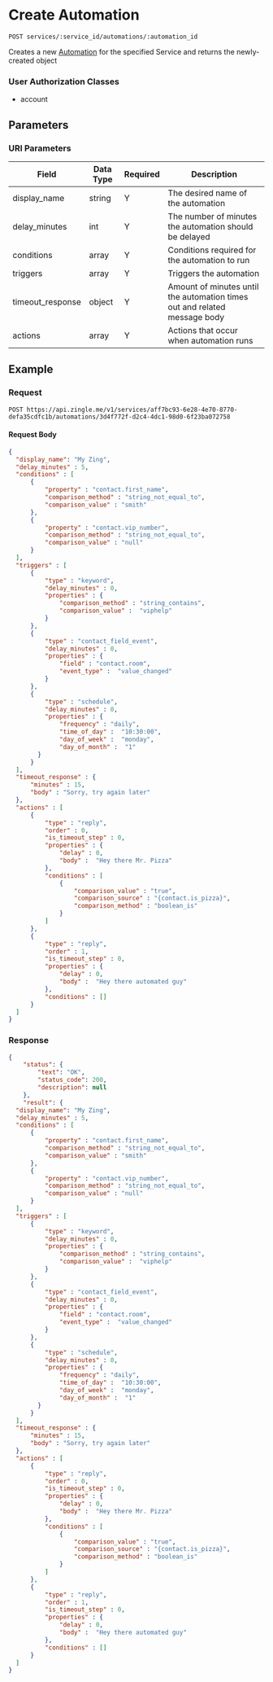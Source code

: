 # Create Automation

    POST services/:service_id/automations/:automation_id
    
Creates a new [Automation] for the specified Service and returns the newly-created object

### User Authorization Classes 
* account

## Parameters
### URI Parameters
Field | Data Type | Required | Description
--- | --- | --- | ---
display_name | string | Y | The desired name of the automation
delay_minutes | int | Y | The number of minutes the automation should be delayed
conditions | array | Y | Conditions required for the automation to run
triggers | array | Y | Triggers the automation
timeout_response | object | Y | Amount of minutes until the automation times out and related message body
actions | array | Y | Actions that occur when automation runs



## Example
### Request

    POST https://api.zingle.me/v1/services/aff7bc93-6e28-4e70-8770-defa35cdfc1b/automations/3d4f772f-d2c4-4dc1-98d0-6f23ba072758

#### Request Body
```json
{
  "display_name": "My Zing",
  "delay_minutes" : 5,
  "conditions" : [
      {
          "property" : "contact.first_name",
          "comparison_method" : "string_not_equal_to",
          "comparison_value" : "smith"
      },
      {
          "property" : "contact.vip_number",
          "comparison_method" : "string_not_equal_to",
          "comparison_value" : "null"
      }
  ],
  "triggers" : [
      {
          "type" : "keyword",
          "delay_minutes" : 0,
          "properties" : {
              "comparison_method" : "string_contains",
              "comparison_value" :  "viphelp"
          }
      },
      {
          "type" : "contact_field_event",
          "delay_minutes" : 0,
          "properties" : {
              "field" : "contact.room",
              "event_type" :  "value_changed"
          }
      },
      {
          "type" : "schedule",
          "delay_minutes" : 0,
          "properties" : {
              "frequency" : "daily",
              "time_of_day" :  "10:30:00",
              "day_of_week" :  "monday",
              "day_of_month" :  "1"
        }
      }
  ],
  "timeout_response" : {
      "minutes" : 15,
      "body" : "Sorry, try again later"
  },
  "actions" : [
      {
          "type" : "reply",
          "order" : 0,
          "is_timeout_step" : 0,
          "properties" : {
              "delay" : 0,
              "body" :  "Hey there Mr. Pizza"
          },
          "conditions" : [
              {
                  "comparison_value" : "true",
                  "comparison_source" : "{contact.is_pizza}",
                  "comparison_method" : "boolean_is"
              }
          ]
      },
      {
          "type" : "reply",
          "order" : 1,
          "is_timeout_step" : 0,
          "properties" : {
              "delay" : 0,
              "body" :  "Hey there automated guy"
          },
          "conditions" : []
      }
  ]
}
```

### Response
``` json
{
    "status": {
        "text": "OK",
        "status_code": 200,
        "description": null
    },
    "result": {
  "display_name": "My Zing",
  "delay_minutes" : 5,
  "conditions" : [
      {
          "property" : "contact.first_name",
          "comparison_method" : "string_not_equal_to",
          "comparison_value" : "smith"
      },
      {
          "property" : "contact.vip_number",
          "comparison_method" : "string_not_equal_to",
          "comparison_value" : "null"
      }
  ],
  "triggers" : [
      {
          "type" : "keyword",
          "delay_minutes" : 0,
          "properties" : {
              "comparison_method" : "string_contains",
              "comparison_value" :  "viphelp"
          }
      },
      {
          "type" : "contact_field_event",
          "delay_minutes" : 0,
          "properties" : {
              "field" : "contact.room",
              "event_type" :  "value_changed"
          }
      },
      {
          "type" : "schedule",
          "delay_minutes" : 0,
          "properties" : {
              "frequency" : "daily",
              "time_of_day" :  "10:30:00",
              "day_of_week" :  "monday",
              "day_of_month" :  "1"
        }
      }
  ],
  "timeout_response" : {
      "minutes" : 15,
      "body" : "Sorry, try again later"
  },
  "actions" : [
      {
          "type" : "reply",
          "order" : 0,
          "is_timeout_step" : 0,
          "properties" : {
              "delay" : 0,
              "body" :  "Hey there Mr. Pizza"
          },
          "conditions" : [
              {
                  "comparison_value" : "true",
                  "comparison_source" : "{contact.is_pizza}",
                  "comparison_method" : "boolean_is"
              }
          ]
      },
      {
          "type" : "reply",
          "order" : 1,
          "is_timeout_step" : 0,
          "properties" : {
              "delay" : 0,
              "body" :  "Hey there automated guy"
          },
          "conditions" : []
      }
  ]
}
```

[Overview - Request Modifiers]: /README.md#request-modifiers
[Automation]: README.md
